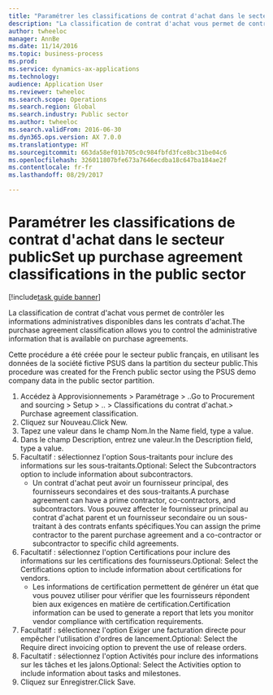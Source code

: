 ```yaml
--- 
title: "Paramétrer les classifications de contrat d'achat dans le secteur public"
description: "La classification de contrat d'achat vous permet de contrôler les informations administratives disponibles dans les contrats d'achat."
author: twheeloc
manager: AnnBe
ms.date: 11/14/2016
ms.topic: business-process
ms.prod: 
ms.service: dynamics-ax-applications
ms.technology: 
audience: Application User
ms.reviewer: twheeloc
ms.search.scope: Operations
ms.search.region: Global
ms.search.industry: Public sector
ms.author: twheeloc
ms.search.validFrom: 2016-06-30
ms.dyn365.ops.version: AX 7.0.0
ms.translationtype: HT
ms.sourcegitcommit: 663da58ef01b705c0c984fbfd3fce8bc31be04c6
ms.openlocfilehash: 326011807bfe673a7646ecdba18c647ba184ae2f
ms.contentlocale: fr-fr
ms.lasthandoff: 08/29/2017

---
```

# <a name="set-up-purchase-agreement-classifications-in-the-public-sector"></a><span data-ttu-id="df9bb-103">Paramétrer les classifications de contrat d'achat dans le secteur public</span><span class="sxs-lookup"><span data-stu-id="df9bb-103">Set up purchase agreement classifications in the public sector</span></span>

[!include[task guide banner](../../includes/task-guide-banner.md)]

<span data-ttu-id="df9bb-104">La classification de contrat d'achat vous permet de contrôler les informations administratives disponibles dans les contrats d'achat.</span><span class="sxs-lookup"><span data-stu-id="df9bb-104">The purchase agreement classification allows you to control the administrative information that is available on purchase agreements.</span></span> 

<span data-ttu-id="df9bb-105">Cette procédure a été créée pour le secteur public français, en utilisant les données de la société fictive PSUS dans la partition du secteur public.</span><span class="sxs-lookup"><span data-stu-id="df9bb-105">This procedure was created for the French public sector using the PSUS demo company data in the public sector partition.</span></span>

1. <span data-ttu-id="df9bb-106">Accédez à Approvisionnements > Paramétrage > ..</span><span class="sxs-lookup"><span data-stu-id="df9bb-106">Go to Procurement and sourcing > Setup > ..</span></span> <span data-ttu-id="df9bb-107">> Classifications du contrat d'achat.</span><span class="sxs-lookup"><span data-stu-id="df9bb-107">> Purchase agreement classification.</span></span>
2. <span data-ttu-id="df9bb-108">Cliquez sur Nouveau.</span><span class="sxs-lookup"><span data-stu-id="df9bb-108">Click New.</span></span>
3. <span data-ttu-id="df9bb-109">Tapez une valeur dans le champ Nom.</span><span class="sxs-lookup"><span data-stu-id="df9bb-109">In the Name field, type a value.</span></span>
4. <span data-ttu-id="df9bb-110">Dans le champ Description, entrez une valeur.</span><span class="sxs-lookup"><span data-stu-id="df9bb-110">In the Description field, type a value.</span></span>
5. <span data-ttu-id="df9bb-111">Facultatif : sélectionnez l'option Sous-traitants pour inclure des informations sur les sous-traitants.</span><span class="sxs-lookup"><span data-stu-id="df9bb-111">Optional: Select the Subcontractors option to include information about subcontractors.</span></span>
    * <span data-ttu-id="df9bb-112">Un contrat d'achat peut avoir un fournisseur principal, des fournisseurs secondaires et des sous-traitants.</span><span class="sxs-lookup"><span data-stu-id="df9bb-112">A purchase agreement can have a prime contractor, co-contractors, and subcontractors.</span></span> <span data-ttu-id="df9bb-113">Vous pouvez affecter le fournisseur principal au contrat d'achat parent et un fournisseur secondaire ou un sous-traitant à des contrats enfants spécifiques.</span><span class="sxs-lookup"><span data-stu-id="df9bb-113">You can assign the prime contractor to the parent purchase agreement and a co-contractor or subcontractor to specific child agreements.</span></span>  
6. <span data-ttu-id="df9bb-114">Facultatif : sélectionnez l'option Certifications pour inclure des informations sur les certifications des fournisseurs.</span><span class="sxs-lookup"><span data-stu-id="df9bb-114">Optional: Select the Certifications option to include information about certifications for vendors.</span></span>
    * <span data-ttu-id="df9bb-115">Les informations de certification permettent de générer un état que vous pouvez utiliser pour vérifier que les fournisseurs répondent bien aux exigences en matière de certification.</span><span class="sxs-lookup"><span data-stu-id="df9bb-115">Certification information can be used to generate a report that lets you monitor vendor compliance with certification requirements.</span></span>  
7. <span data-ttu-id="df9bb-116">Facultatif : sélectionnez l'option Exiger une facturation directe pour empêcher l'utilisation d'ordres de lancement.</span><span class="sxs-lookup"><span data-stu-id="df9bb-116">Optional: Select the Require direct invoicing option to prevent the use of release orders.</span></span>
8. <span data-ttu-id="df9bb-117">Facultatif : sélectionnez l'option Activités pour inclure des informations sur les tâches et les jalons.</span><span class="sxs-lookup"><span data-stu-id="df9bb-117">Optional: Select the Activities option to include information about tasks and milestones.</span></span>
9. <span data-ttu-id="df9bb-118">Cliquez sur Enregistrer.</span><span class="sxs-lookup"><span data-stu-id="df9bb-118">Click Save.</span></span>


